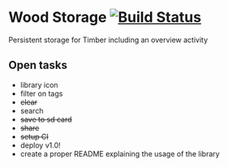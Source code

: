 # Wood Storage [![Build Status](https://travis-ci.org/JordyLangen/wood-storage.svg?branch=master)](https://travis-ci.org/JordyLangen/wood-storage)

Persistent storage for Timber including an overview activity

## Open tasks
* library icon
* filter on tags
* ~~clear~~
* search
* ~~save to sd card~~
* ~~share~~
* ~~setup CI~~
* deploy v1.0!
* create a proper README explaining the usage of the library
